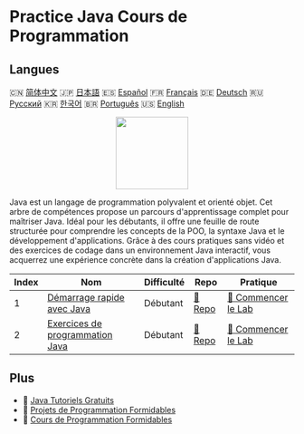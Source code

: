 # Practice Java Cours de Programmation

## Langues

🇨🇳 [简体中文](README_zh.md) 🇯🇵 [日本語](README_ja.md) 🇪🇸 [Español](README_es.md) 🇫🇷 [Français](README_fr.md) 🇩🇪 [Deutsch](README_de.md) 🇷🇺 [Русский](README_ru.md) 🇰🇷 [한국어](README_ko.md) 🇧🇷 [Português](README_pt.md) 🇺🇸 [English](README.md) 

<div align="center">
<img width="128px" src="https://file.labex.io/path/vBtgM8cNsQFn.png">
</div>

Java est un langage de programmation polyvalent et orienté objet. Cet arbre de compétences propose un parcours d'apprentissage complet pour maîtriser Java. Idéal pour les débutants, il offre une feuille de route structurée pour comprendre les concepts de la POO, la syntaxe Java et le développement d'applications. Grâce à des cours pratiques sans vidéo et des exercices de codage dans un environnement Java interactif, vous acquerrez une expérience concrète dans la création d'applications Java.

|   Index | Nom                                                                             | Difficulté   | Repo                                                           | Pratique                                                                 |
|---------|---------------------------------------------------------------------------------|--------------|----------------------------------------------------------------|--------------------------------------------------------------------------|
|       1 | [Démarrage rapide avec Java](https://labex.io/fr/courses/quick-start-with-java) | Débutant     | [🔗 Repo](https://github.com/labex-labs/quick-start-with-java) | [🚀 Commencer le Lab](https://labex.io/fr/courses/quick-start-with-java) |
|       2 | [Exercices de programmation Java](https://labex.io/fr/courses/java-exercises)   | Débutant     | [🔗 Repo](https://github.com/labex-labs/java-exercises)        | [🚀 Commencer le Lab](https://labex.io/fr/courses/java-exercises)        |

## Plus

- 🔗 [Java Tutoriels Gratuits](https://github.com/labex-labs/java-free-tutorials)
- 🔗 [Projets de Programmation Formidables](https://github.com/labex-labs/awesome-programming-projects)
- 🔗 [Cours de Programmation Formidables](https://github.com/labex-labs/awesome-programming-courses)

